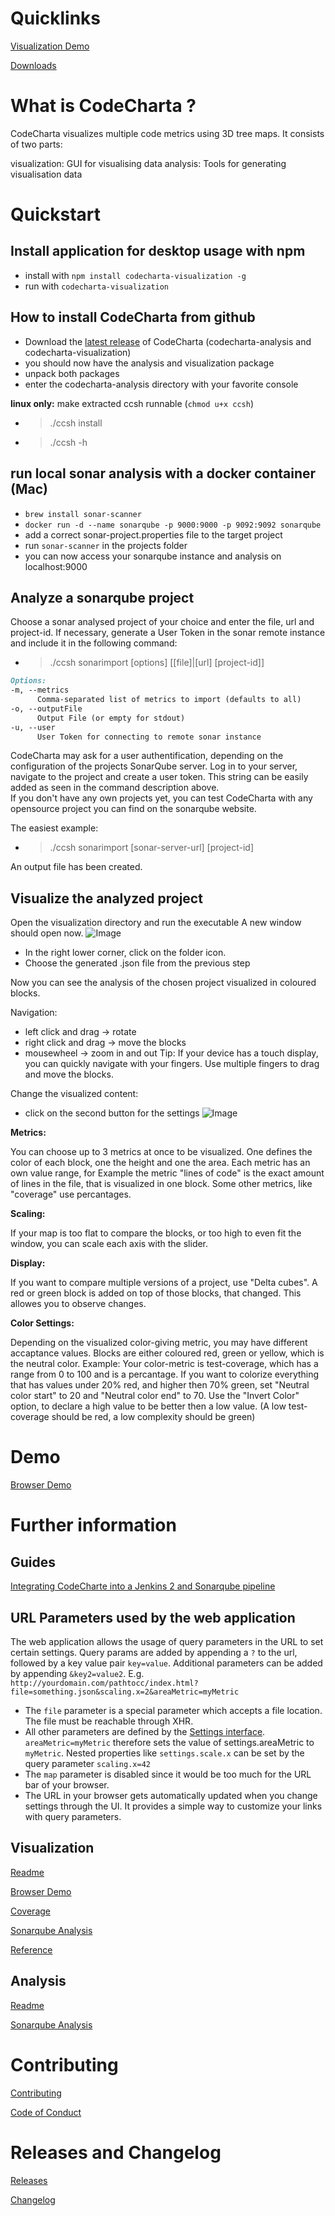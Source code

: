 # Quicklinks

[Visualization Demo](visualization/app/)

[Downloads](https://github.com/MaibornWolff/codecharta/releases)

# What is CodeCharta ?

CodeCharta visualizes multiple code metrics using 3D tree maps. It consists of two parts:

visualization: GUI for visualising data
analysis: Tools for generating visualisation data

# Quickstart

## Install application for desktop usage with npm

* install with `npm install codecharta-visualization -g`
* run with `codecharta-visualization`

## How to install CodeCharta from github

- Download the [latest release](https://github.com/MaibornWolff/codecharta/releases/latest) of CodeCharta (codecharta-analysis and codecharta-visualization)
- you should now have the analysis and visualization package 
- unpack both packages
- enter the codecharta-analysis directory with your favorite console

**linux only:** make extracted ccsh runnable (`chmod u+x ccsh`)

- > ./ccsh install
- > ./ccsh -h

## run local sonar analysis with a docker container (Mac)
- `brew install sonar-scanner`
- `docker run -d --name sonarqube -p 9000:9000 -p 9092:9092 sonarqube`
- add a correct sonar-project.properties file to the target project
- run `sonar-scanner` in the projects folder
- you can now access your sonarqube instance and analysis on localhost:9000

## Analyze a sonarqube project

Choose a sonar analysed project of your choice and enter the file, url and project-id. If necessary, generate a User Token in the sonar remote instance and include it in the following command:
  - >./ccsh sonarimport [options] [[file]|[url] [project-id]]

```markdown
Options:
-m, --metrics
      Comma-separated list of metrics to import (defaults to all)
-o, --outputFile
      Output File (or empty for stdout)
-u, --user
      User Token for connecting to remote sonar instance
```

CodeCharta may ask for a user authentification, depending on the configuration of the projects SonarQube server. Log in to your server, navigate to the project and create a user token. This string can be easily added as seen in the command description above.  
If you don't have any own projects yet, you can test CodeCharta with any opensource project you can find on the sonarqube website.

The easiest example:
  - >./ccsh sonarimport [sonar-server-url] [project-id]
 
An output file has been created.

## Visualize the analyzed project

Open the visualization directory and run the executable
A new window should open now. 
![Image](images/screenshot_visu.PNG)

- In the right lower corner, click on the folder icon. 
- Choose the generated .json file from the previous step

Now you can see the analysis of the chosen project visualized in coloured blocks. 

Navigation:
- left click and drag -> rotate 
- right click and drag -> move the blocks
- mousewheel -> zoom in and out
Tip: If your device has a touch display, you can quickly navigate with your fingers. Use multiple fingers to drag and move the blocks. 

Change the visualized content:
- click on the second button for the settings
![Image](images/screenshot_visu2.PNG)

**Metrics:**

You can choose up to 3 metrics at once to be visualized. One defines the color of each block, one the height and one the area.
Each metric has an own value range, for Example the metric "lines of code" is the exact amount of lines in the file, that is visualized in one block. Some other metrics, like "coverage" use percantages. 

**Scaling:**

If your map is too flat to compare the blocks, or too high to even fit the window, you can scale each axis with the slider.

**Display:**

If you want to compare multiple versions of a project, use "Delta cubes". A red or green block is added on top of those blocks, that changed. This allowes you to observe changes.

**Color Settings:**

Depending on the visualized color-giving metric, you may have different accaptance values. Blocks are either coloured red, green or yellow, which is the neutral color. 
Example: Your color-metric is test-coverage, which has a range from 0 to 100 and is a percantage. 
If you want to colorize everything that has values under 20% red, and higher then 70% green, set "Neutral color start" to 20 and "Neutral color end" to 70. 
Use the "Invert Color" option, to declare a high value to be better then a low value. (A low test-coverage should be red, a low complexity should be green)

# Demo

[Browser Demo](visualization/app/)

# Further information

## Guides

[Integrating CodeCharte into a Jenkins 2 and Sonarqube pipeline](ci.md)

## URL Parameters used by the web application

The web application allows the usage of query parameters in the URL to set 
certain settings. Query params are added by appending a `?` to the url, 
followed by a key value pair `key=value`. Additional parameters can be 
added by appending `&key2=value2`. E.g. `http://yourdomain.com/pathtocc/index.html?file=something.json&scaling.x=2&areaMetric=myMetric`

* The `file` parameter is a special parameter which accepts a file location. The file must be reachable through XHR.
* All other parameters are defined by the [Settings interface](/visualization/app/codeCharta/core/settings/settings.service.ts). 
`areaMetric=myMetric` therefore sets the value of settings.areaMetric to `myMetric`. Nested properties like `settings.scale.x` can be 
set by the query parameter `scaling.x=42`
* The `map` parameter is disabled since it would be too much for the URL bar of your browser.
* The URL in your browser gets automatically updated when you change settings through the UI. 
It provides a simple way to customize your links with query parameters.

## Visualization

[Readme](https://github.com/MaibornWolff/codecharta/tree/master/visualization)

[Browser Demo](visualization/app/)

[Coverage](visualization/coverage/lcov-report)

[Sonarqube Analysis](https://sonarcloud.io/dashboard?id=de.maibornwolff.codecharta%3Avisualization)

[Reference](visualization/docs/)

## Analysis

[Readme](https://github.com/MaibornWolff/codecharta/tree/master/analysis)

[Sonarqube Analysis](https://sonarcloud.io/dashboard?id=de.maibornwolff.codecharta%3Aanalysis)

# Contributing

[Contributing](https://github.com/MaibornWolff/codecharta/blob/master/CONTRIBUTE.md)

[Code of Conduct](https://github.com/MaibornWolff/codecharta/blob/master/CODE_OF_CONDUCT.md)

# Releases and Changelog

[Releases](https://github.com/MaibornWolff/codecharta/releases)

[Changelog](https://github.com/MaibornWolff/codecharta/blob/master/CHANGELOG.md)
